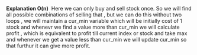 **Explanation O(n)**
​
Here we can only buy and sell stock once. So we will find all possible combinations of selling that , but we can do this without two loops , we will maintain a cur_min variable which will be initially cost of 1 stock and whenevr we find a value more than cur_min we will calculate profit , which is equivalent to profit till current index or stock and take max and whenever we get a value less than cur_min we will update cur_min so that furthur it can give more profit.